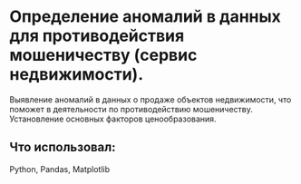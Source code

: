 # Определение аномалий в данных для противодействия мошеничеству (сервис недвижимости).

Выявление аномалий в данных о продаже объектов недвижимости, что поможет в деятельности по противодействию мошеничеству. Установление основных факторов ценообразования.

## Что использовал:
Python, Pandas, Matplotlib
